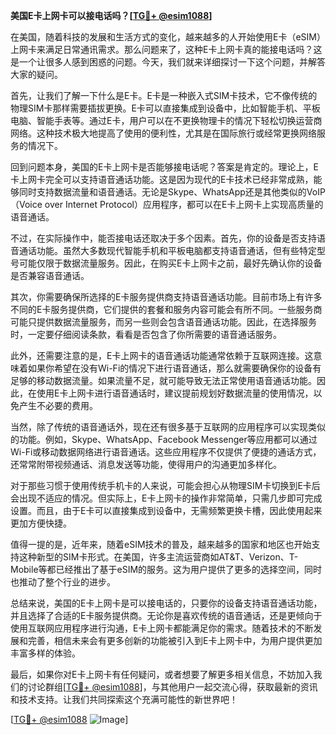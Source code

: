**美国E卡上网卡可以接电话吗？[[TG💪+ @esim1088](https://t.me/s/esim1088)]**

在美国，随着科技的发展和生活方式的变化，越来越多的人开始使用E卡（eSIM）上网卡来满足日常通讯需求。那么问题来了，这种E卡上网卡真的能接电话吗？这是一个让很多人感到困惑的问题。今天，我们就来详细探讨一下这个问题，并解答大家的疑问。

首先，让我们了解一下什么是E卡。E卡是一种嵌入式SIM卡技术，它不像传统的物理SIM卡那样需要插拔更换。E卡可以直接集成到设备中，比如智能手机、平板电脑、智能手表等。通过E卡，用户可以在不更换物理卡的情况下轻松切换运营商网络。这种技术极大地提高了使用的便利性，尤其是在国际旅行或经常更换网络服务的情况下。

回到问题本身，美国的E卡上网卡是否能够接电话呢？答案是肯定的。理论上，E卡上网卡完全可以支持语音通话功能。这是因为现代的E卡技术已经非常成熟，能够同时支持数据流量和语音通话。无论是Skype、WhatsApp还是其他类似的VoIP（Voice over Internet Protocol）应用程序，都可以在E卡上网卡上实现高质量的语音通话。

不过，在实际操作中，能否接电话还取决于多个因素。首先，你的设备是否支持语音通话功能。虽然大多数现代智能手机和平板电脑都支持语音通话，但有些特定型号可能仅限于数据流量服务。因此，在购买E卡上网卡之前，最好先确认你的设备是否兼容语音通话。

其次，你需要确保所选择的E卡服务提供商支持语音通话功能。目前市场上有许多不同的E卡服务提供商，它们提供的套餐和服务内容可能会有所不同。一些服务商可能只提供数据流量服务，而另一些则会包含语音通话功能。因此，在选择服务时，一定要仔细阅读条款，看看是否包含了你所需要的语音通话服务。

此外，还需要注意的是，E卡上网卡的语音通话功能通常依赖于互联网连接。这意味着如果你希望在没有Wi-Fi的情况下进行语音通话，那么就需要确保你的设备有足够的移动数据流量。如果流量不足，就可能导致无法正常使用语音通话功能。因此，在使用E卡上网卡进行语音通话时，建议提前规划好数据流量的使用情况，以免产生不必要的费用。

当然，除了传统的语音通话外，现在还有很多基于互联网的应用程序可以实现类似的功能。例如，Skype、WhatsApp、Facebook Messenger等应用都可以通过Wi-Fi或移动数据网络进行语音通话。这些应用程序不仅提供了便捷的通话方式，还常常附带视频通话、消息发送等功能，使得用户的沟通更加多样化。

对于那些习惯于使用传统手机卡的人来说，可能会担心从物理SIM卡切换到E卡后会出现不适应的情况。但实际上，E卡上网卡的操作非常简单，只需几步即可完成设置。而且，由于E卡可以直接集成到设备中，无需频繁更换卡槽，因此使用起来更加方便快捷。

值得一提的是，近年来，随着eSIM技术的普及，越来越多的国家和地区也开始支持这种新型的SIM卡形式。在美国，许多主流运营商如AT&T、Verizon、T-Mobile等都已经推出了基于eSIM的服务。这为用户提供了更多的选择空间，同时也推动了整个行业的进步。

总结来说，美国的E卡上网卡是可以接电话的，只要你的设备支持语音通话功能，并且选择了合适的E卡服务提供商。无论你是喜欢传统的语音通话，还是更倾向于使用互联网应用程序进行沟通，E卡上网卡都能满足你的需求。随着技术的不断发展和完善，相信未来会有更多创新的功能被引入到E卡上网卡中，为用户提供更加丰富多样的体验。

最后，如果你对E卡上网卡有任何疑问，或者想要了解更多相关信息，不妨加入我们的讨论群组[[TG💪+ @esim1088](https://t.me/s/esim1088)]，与其他用户一起交流心得，获取最新的资讯和技术支持。让我们共同探索这个充满可能性的新世界吧！

[[TG💪+ @esim1088](https://t.me/s/esim1088) ![Image](https://i.postimg.cc/4NQfJmqS/Snipaste-2025-05-13-00-14-12.png)]